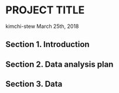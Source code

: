 PROJECT TITLE
================
kimchi-stew
March 25th, 2018

Section 1. Introduction
-----------------------

Section 2. Data analysis plan
-----------------------------

Section 3. Data
---------------
